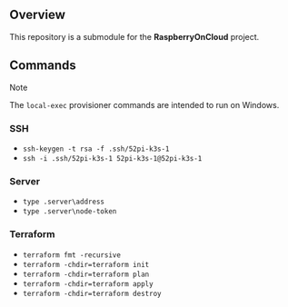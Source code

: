 ## Overview

This repository is a submodule for the **RaspberryOnCloud** project.

## Commands

> [!NOTE]  
> The `local-exec` provisioner commands are intended to run on Windows.

### SSH

- `ssh-keygen -t rsa -f .ssh/52pi-k3s-1`
- `ssh -i .ssh/52pi-k3s-1 52pi-k3s-1@52pi-k3s-1`

### Server

- `type .server\address`
- `type .server\node-token`

### Terraform

- `terraform fmt -recursive`
- `terraform -chdir=terraform init`
- `terraform -chdir=terraform plan`
- `terraform -chdir=terraform apply`
- `terraform -chdir=terraform destroy`
